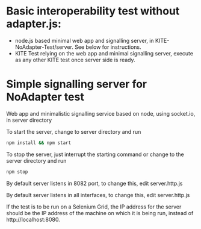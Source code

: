 # Basic interoperability test without adapter.js:

* node.js based minimal web app and signalling server, in KITE-NoAdapter-Test/server. See below for instructions.
* KITE Test relying on the web app and minimal signalling server, execute as any other KITE test once server side is ready.

# Simple signalling server for NoAdapter test

Web app and minimalistic signalling service based on node, using socket.io, in server directory

To start the server, change to server directory and run

```sh
npm install && npm start
```

To stop the server, just interrupt the starting command or change to the server directory and run

```sh
npm stop
```

By default server listens in 8082 port, to change this, edit server.http.js

By default server listens in all interfaces, to change this, edit server.http.js

If the test is to be run on a Selenium Grid, the IP address for the server should be the IP address of the machine on which it is being run, instead of http://localhost:8080.
